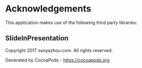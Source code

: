 # Acknowledgements
This application makes use of the following third party libraries:

## SlideInPresentation

Copyright 2017 sunyazhou.com. All rights reserved.

Generated by CocoaPods - https://cocoapods.org
